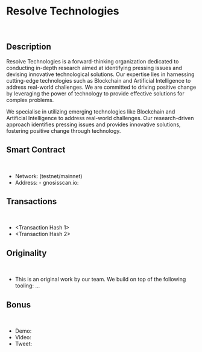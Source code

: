 # Resolve Technologies
 
## Description

Resolve Technologies is a forward-thinking organization dedicated to conducting in-depth research aimed at identifying pressing issues and devising innovative technological solutions. Our expertise lies in harnessing cutting-edge technologies such as Blockchain and Artificial Intelligence to address real-world challenges. We are committed to driving positive change by leveraging the power of technology to provide effective solutions for complex problems.

We specialise in utilizing emerging technologies like Blockchain and Artificial Intelligence to address real-world challenges. Our research-driven approach identifies pressing issues and provides innovative solutions, fostering positive change through technology.
 
## Smart Contract
 
- Network: (testnet/mainnet)
- Address: <Contract Address>
- gnosisscan.io: <Link>
 
## Transactions
 
- <Transaction Hash 1>
- <Transaction Hash 2>
 
## Originality
 
- This is an original work by our team. We build on top of the following tooling: ...
 
## Bonus
 
- Demo: <Link>
- Video: <Link>
- Tweet: <Link>
